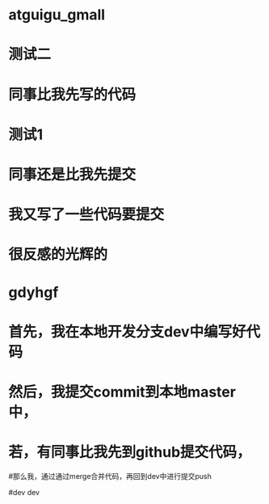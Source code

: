 # atguigu_gmall

# 测试二

# 同事比我先写的代码

# 测试1

# 同事还是比我先提交

# 我又写了一些代码要提交

# 很反感的光辉的

# gdyhgf

# 首先，我在本地开发分支dev中编写好代码
# 然后，我提交commit到本地master中，
# 若，有同事比我先到github提交代码，
#那么我，通过通过merge合并代码，再回到dev中进行提交push

#dev dev